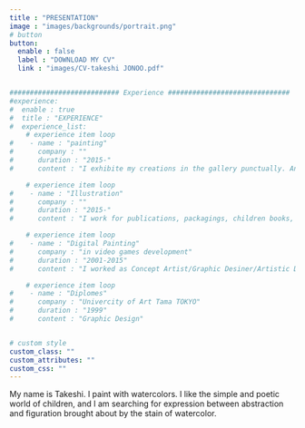 ```yaml
---
title : "PRESENTATION"
image : "images/backgrounds/portrait.png"
# button
button:
  enable : false
  label : "DOWNLOAD MY CV"
  link : "images/CV-takeshi JONOO.pdf"


########################### Experience ##############################
#experience:
#  enable : true
#  title : "EXPERIENCE"
#  experience_list:
    # experience item loop
#    - name : "painting"
#      company : ""
#      duration : "2015-"
#      content : "I exhibite my creations in the gallery punctually. And I create the paintings by order too."

    # experience item loop
#    - name : "Illustration"
#      company : ""
#      duration : "2015-"
#      content : "I work for publications, packagings, children books, or web sites."

    # experience item loop
#    - name : "Digital Painting"
#      company : "in video games development"
#      duration : "2001-2015"
#      content : "I worked as Concept Artist/Graphic Desiner/Artistic Director in some projects of video game, oftenly of the Fantasy world."

    # experience item loop
#    - name : "Diplomes"
#      company : "Univercity of Art Tama TOKYO"
#      duration : "1999"
#      content : "Graphic Design"


# custom style
custom_class: ""
custom_attributes: ""
custom_css: ""
---
```


My name is Takeshi. I paint with watercolors.
I like the simple and poetic world of children, and I am searching for expression between abstraction and figuration brought about by the stain of watercolor.
